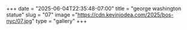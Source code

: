 +++
date = "2025-06-04T22:35:48-07:00"
title = "george washington statue"
slug = "07"
image ="https://cdn.kevinjodea.com/2025/bos-nyc/07.jpg"
type = "gallery"
+++
